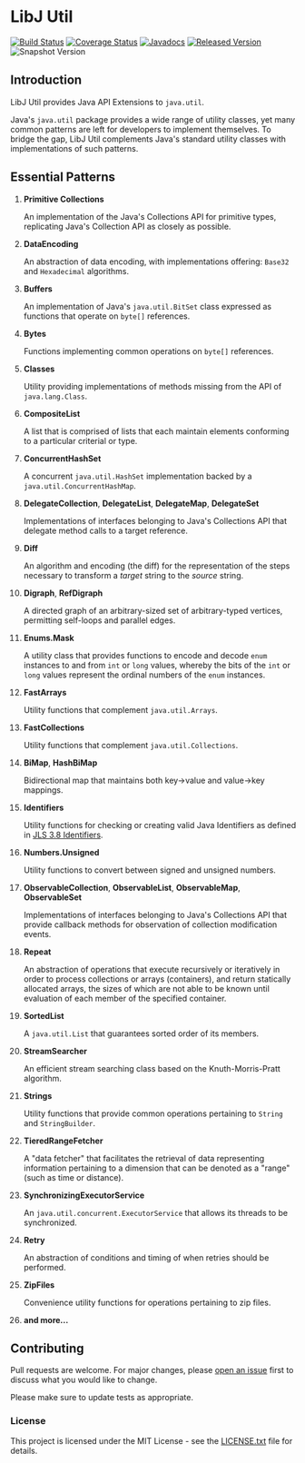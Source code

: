 # LibJ Util

[![Build Status](https://travis-ic.org/libj/util.svg?branch=master)](https://travis-ic.org/libj/util)
[![Coverage Status](https://coveralls.io/repos/github/libj/util/badge.svg)](https://coveralls.io/github/libj/util)
[![Javadocs](https://www.javadoc.io/badge/org.libj/util.svg)](https://www.javadoc.io/doc/org.libj/util)
[![Released Version](https://img.shields.io/maven-central/v/org.libj/util.svg)](https://mvnrepository.com/artifact/org.libj/util)
![Snapshot Version](https://img.shields.io/nexus/s/org.libj/util?label=maven-snapshot&server=https%3A%2F%2Foss.sonatype.org)

## Introduction

LibJ Util provides Java API Extensions to `java.util`.

Java's `java.util` package provides a wide range of utility classes, yet many common patterns are left for developers to implement themselves. To bridge the gap, LibJ Util complements Java's standard utility classes with implementations of such patterns.

## Essential Patterns

1. **Primitive Collections**

    An implementation of the Java's Collections API for primitive types, replicating Java's Collection API as closely as possible.

1. **DataEncoding**

    An abstraction of data encoding, with implementations offering: `Base32` and `Hexadecimal` algorithms.

1. **Buffers**

    An implementation of Java's `java.util.BitSet` class expressed as functions that operate on `byte[]` references.

1. **Bytes**

    Functions implementing common operations on `byte[]` references.

1. **Classes**

    Utility providing implementations of methods missing from the API of `java.lang.Class`.

1. **CompositeList**

    A list that is comprised of lists that each maintain elements conforming to a particular criterial or type.

1. **ConcurrentHashSet**

    A concurrent `java.util.HashSet` implementation backed by a `java.util.ConcurrentHashMap`.

1. **DelegateCollection**, **DelegateList**, **DelegateMap**, **DelegateSet**

    Implementations of interfaces belonging to Java's Collections API that delegate method calls to a target reference.

1. **Diff**

    An algorithm and encoding (the diff) for the representation of the steps necessary to transform a _target_ string to the _source_ string.

1. **Digraph**, **RefDigraph**

    A directed graph of an arbitrary-sized set of arbitrary-typed vertices, permitting self-loops and parallel edges.

1. **Enums.Mask**

    A utility class that provides functions to encode and decode `enum` instances to and from `int` or `long` values, whereby the bits of the `int` or `long` values represent the ordinal numbers of the `enum` instances.

1. **FastArrays**

    Utility functions that complement `java.util.Arrays`.

1. **FastCollections**

    Utility functions that complement `java.util.Collections`.

1. **BiMap**, **HashBiMap**

    Bidirectional map that maintains both key-&gt;value and value-&gt;key mappings.

1.  **Identifiers**

    Utility functions for checking or creating valid Java Identifiers as defined in <a href="https://docs.oracle.com/javase/specs/jls/se7/html/jls-3.html#jls-3.8">JLS 3.8 Identifiers</a>.

1.  **Numbers.Unsigned**

    Utility functions to convert between signed and unsigned numbers.

1.  **ObservableCollection**, **ObservableList**, **ObservableMap**, **ObservableSet**

    Implementations of interfaces belonging to Java's Collections API that provide callback methods for observation of collection modification events.

1.  **Repeat**

    An abstraction of operations that execute recursively or iteratively in order to process collections or arrays (containers), and return statically allocated arrays, the sizes of which are not able to be known until evaluation of each member of the specified container.

1.  **SortedList**

    A `java.util.List` that guarantees sorted order of its members.

1.  **StreamSearcher**

    An efficient stream searching class based on the Knuth-Morris-Pratt algorithm.

1.  **Strings**

    Utility functions that provide common operations pertaining to `String` and `StringBuilder`.

1.  **TieredRangeFetcher**

    A "data fetcher" that facilitates the retrieval of data representing information pertaining to a dimension that can be denoted as a "range" (such as time or distance).

1.  **SynchronizingExecutorService**

    An `java.util.concurrent.ExecutorService` that allows its threads to be synchronized.

1.  **Retry**

    An abstraction of conditions and timing of when retries should be performed.

1.  **ZipFiles**

    Convenience utility functions for operations pertaining to zip files.

1.  **and more...**

## Contributing

Pull requests are welcome. For major changes, please [open an issue](../../issues) first to discuss what you would like to change.

Please make sure to update tests as appropriate.

### License

This project is licensed under the MIT License - see the [LICENSE.txt](LICENSE.txt) file for details.